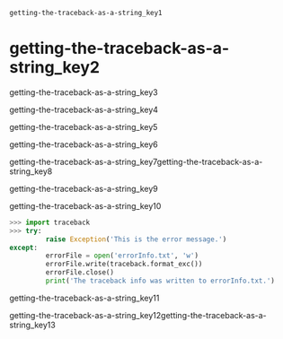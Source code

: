 ```ngMeta
getting-the-traceback-as-a-string_key1
```
# getting-the-traceback-as-a-string_key2
getting-the-traceback-as-a-string_key3

getting-the-traceback-as-a-string_key4


getting-the-traceback-as-a-string_key5

getting-the-traceback-as-a-string_key6


getting-the-traceback-as-a-string_key7getting-the-traceback-as-a-string_key8

getting-the-traceback-as-a-string_key9

getting-the-traceback-as-a-string_key10

```python
>>> import traceback
>>> try:
         raise Exception('This is the error message.')
except:
         errorFile = open('errorInfo.txt', 'w')
         errorFile.write(traceback.format_exc())
         errorFile.close()
         print('The traceback info was written to errorInfo.txt.')
```
getting-the-traceback-as-a-string_key11


getting-the-traceback-as-a-string_key12getting-the-traceback-as-a-string_key13